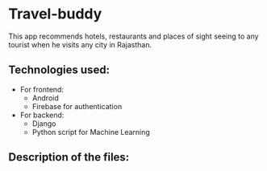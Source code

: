 # Travel-buddy #
This app recommends hotels, restaurants and places of sight seeing to any tourist when he visits any city in Rajasthan.

## Technologies used: ##
* For frontend:
  * Android 
  * Firebase for authentication
* For backend:
  * Django
  * Python script for Machine Learning


## Description of the files: ##

